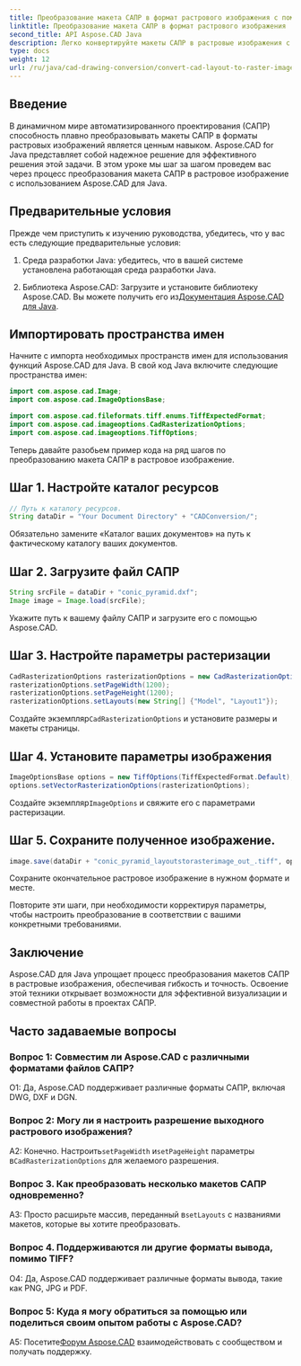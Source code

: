 ```yaml
---
title: Преобразование макета САПР в формат растрового изображения с помощью Aspose.CAD для Java
linktitle: Преобразование макета САПР в формат растрового изображения
second_title: API Aspose.CAD Java
description: Легко конвертируйте макеты САПР в растровые изображения с помощью Aspose.CAD для Java. Высококачественная визуализация для улучшения совместной работы.
type: docs
weight: 12
url: /ru/java/cad-drawing-conversion/convert-cad-layout-to-raster-image/
---
```

## Введение

В динамичном мире автоматизированного проектирования (САПР) способность плавно преобразовывать макеты САПР в форматы растровых изображений является ценным навыком. Aspose.CAD for Java представляет собой надежное решение для эффективного решения этой задачи. В этом уроке мы шаг за шагом проведем вас через процесс преобразования макета САПР в растровое изображение с использованием Aspose.CAD для Java.

## Предварительные условия

Прежде чем приступить к изучению руководства, убедитесь, что у вас есть следующие предварительные условия:

1. Среда разработки Java: убедитесь, что в вашей системе установлена работающая среда разработки Java.

2.  Библиотека Aspose.CAD: Загрузите и установите библиотеку Aspose.CAD. Вы можете получить его из[Документация Aspose.CAD для Java](https://reference.aspose.com/cad/java/).

## Импортировать пространства имен

Начните с импорта необходимых пространств имен для использования функций Aspose.CAD для Java. В свой код Java включите следующие пространства имен:

```java
import com.aspose.cad.Image;
import com.aspose.cad.ImageOptionsBase;

import com.aspose.cad.fileformats.tiff.enums.TiffExpectedFormat;
import com.aspose.cad.imageoptions.CadRasterizationOptions;
import com.aspose.cad.imageoptions.TiffOptions;
```

Теперь давайте разобьем пример кода на ряд шагов по преобразованию макета САПР в растровое изображение.
## Шаг 1. Настройте каталог ресурсов

```java
// Путь к каталогу ресурсов.
String dataDir = "Your Document Directory" + "CADConversion/";
```

Обязательно замените «Каталог ваших документов» на путь к фактическому каталогу ваших документов.

## Шаг 2. Загрузите файл САПР

```java
String srcFile = dataDir + "conic_pyramid.dxf";
Image image = Image.load(srcFile);
```

Укажите путь к вашему файлу САПР и загрузите его с помощью Aspose.CAD.

## Шаг 3. Настройте параметры растеризации

```java
CadRasterizationOptions rasterizationOptions = new CadRasterizationOptions();
rasterizationOptions.setPageWidth(1200);
rasterizationOptions.setPageHeight(1200);
rasterizationOptions.setLayouts(new String[] {"Model", "Layout1"});
```

 Создайте экземпляр`CadRasterizationOptions` и установите размеры и макеты страницы.

## Шаг 4. Установите параметры изображения

```java
ImageOptionsBase options = new TiffOptions(TiffExpectedFormat.Default);
options.setVectorRasterizationOptions(rasterizationOptions);
```

 Создайте экземпляр`ImageOptions` и свяжите его с параметрами растеризации.

## Шаг 5. Сохраните полученное изображение.

```java
image.save(dataDir + "conic_pyramid_layoutstorasterimage_out_.tiff", options);
```

Сохраните окончательное растровое изображение в нужном формате и месте.

Повторите эти шаги, при необходимости корректируя параметры, чтобы настроить преобразование в соответствии с вашими конкретными требованиями.

## Заключение

Aspose.CAD для Java упрощает процесс преобразования макетов САПР в растровые изображения, обеспечивая гибкость и точность. Освоение этой техники открывает возможности для эффективной визуализации и совместной работы в проектах САПР.

## Часто задаваемые вопросы

### Вопрос 1: Совместим ли Aspose.CAD с различными форматами файлов САПР?

О1: Да, Aspose.CAD поддерживает различные форматы САПР, включая DWG, DXF и DGN.

### Вопрос 2: Могу ли я настроить разрешение выходного растрового изображения?

 А2: Конечно. Настроить`setPageWidth` и`setPageHeight` параметры в`CadRasterizationOptions` для желаемого разрешения.

### Вопрос 3. Как преобразовать несколько макетов САПР одновременно?

 A3: Просто расширьте массив, переданный в`setLayouts` с названиями макетов, которые вы хотите преобразовать.

### Вопрос 4. Поддерживаются ли другие форматы вывода, помимо TIFF?

О4: Да, Aspose.CAD поддерживает различные форматы вывода, такие как PNG, JPG и PDF.

### Вопрос 5: Куда я могу обратиться за помощью или поделиться своим опытом работы с Aspose.CAD?

A5: Посетите[Форум Aspose.CAD](https://forum.aspose.com/c/cad/19) взаимодействовать с сообществом и получать поддержку.